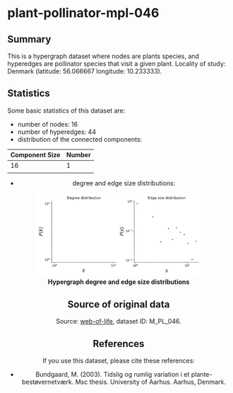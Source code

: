 # plant-pollinator-mpl-046

## Summary

This is a hypergraph dataset where nodes are plants species, and hyperedges are pollinator species that visit a given plant. 
Locality of study: Denmark (latitude: 56.066667 longitude: 10.233333).

## Statistics
Some basic statistics of this dataset are:
* number of nodes: 16
* number of hyperedges: 44
* distribution of the connected components:
<center>

| Component Size  | Number |
| ----- | ---- |
| 16 | 1 |
|||

* degree and edge size distributions:
<center>
<img src="stats.png" alt="hypergraph statistics" style="width:75%">
</center>
<figcaption align = "center"><b>Hypergraph degree and edge size distributions</b></figcaption>

## Source of original data
Source: [web-of-life](https://www.web-of-life.es/), dataset ID: M_PL_046.

## References
If you use this dataset, please cite these references:
* Bundgaard, M. (2003). Tidslig og rumlig variation i et plante-bestøvernetværk. Msc thesis. University of Aarhus. Aarhus, Denmark.
